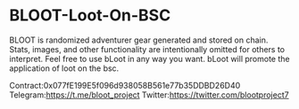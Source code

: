 # BLOOT-Loot-On-BSC
BLOOT is randomized adventurer gear generated and stored on chain. Stats, images, and other functionality are intentionally omitted for others to interpret. Feel free to use bLoot in any way you want. bLoot will promote the application of loot on the bsc.  

Contract:0x077fE199E5f096d938058B561e77b35DDBD26D40
Telegram:https://t.me/bloot_project
Twitter:https://twitter.com/blootproject7
